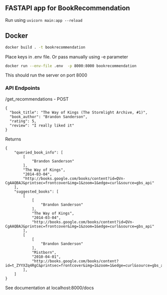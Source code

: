 ## FASTAPI app for BookRecommendation

Run using `uvicorn main:app --reload`

## Docker
``` bash
docker build . -t bookrecommendation
```
Place keys in .env file. Or pass manually using -e parameter
```bash
docker run --env-file .env  -p 8000:8000 bookrecommendation
```

This should run the server on port 8000


### API Endpoints
/get_recommendations - POST
```
{
  "book_title": "The Way of Kings (The Stormlight Archive, #1)",
  "book_author": "Brandon Sanderson",
  "rating": 5,
  "review": "I really liked it"
}
```

Returns

```
{
    "queried_book_info": [
        [
            "Brandon Sanderson"
        ],
        "The Way of Kings",
        "2014-03-04",
        "http://books.google.com/books/content?id=QVn-CgAAQBAJ&printsec=frontcover&img=1&zoom=1&edge=curl&source=gbs_api"
    ],
    "suggested_books": [
        [
            [
                "Brandon Sanderson"
            ],
            "The Way of Kings",
            "2014-03-04",
            "http://books.google.com/books/content?id=QVn-CgAAQBAJ&printsec=frontcover&img=1&zoom=1&edge=curl&source=gbs_api"
        ],
        [
            [
                "Brandon Sanderson"
            ],
            "Mistborn",
            "2010-04-01",
            "http://books.google.com/books/content?id=t_ZYYXZq4RgC&printsec=frontcover&img=1&zoom=1&edge=curl&source=gbs_api"
        ],
    ]
}
```

See documentation at localhost:8000/docs